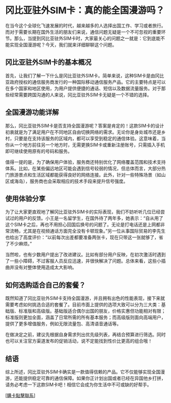 # 冈比亚驻外SIM卡：真的能全国漫游吗？

在当今这个全球化飞速发展的时代，越来越多的人选择出国工作、学习或者旅行。而对于需要长期在国外生活的朋友们来说，通信问题无疑是一个不可忽视的重要环节。那么，当提到冈比亚驻外SIM卡时，大家最关心的问题之一就是：它到底能不能实现全国漫游呢？今天，我们就来详细聊聊这个问题。

## 冈比亚驻外SIM卡的基本概况

首先，让我们了解一下什么是冈比亚驻外SIM卡。简单来说，这种SIM卡是由冈比亚政府授权的通信服务商发行的一种国际移动通信服务产品。它的主要特点是可以在多个国家和地区使用，为用户提供便捷的通话、短信以及数据流量服务。对于那些经常需要跨国沟通的人来说，冈比亚驻外SIM卡无疑是一个不错的选择。

## 全国漫游功能详解

那么，冈比亚驻外SIM卡是否支持全国漫游呢？答案是肯定的！这款SIM卡的设计初衷就是为了满足用户在不同地区自由切换网络的需求。无论你是身处城市还是乡村，只要是在支持该服务的区域内，都可以享受到稳定的通信体验。这意味着，当你从一个地方前往另一个地方时，无需更换SIM卡或重新注册账号，只需插入手机即可继续使用原有的号码和服务。

值得一提的是，为了确保用户体验，服务商还特别优化了网络覆盖范围和技术支持体系。比如，在某些偏远地区可能会遇到信号较弱的情况，但总体而言，大部分热门旅游景点和生活区域都能获得良好的网络连接。此外，针对一些特殊场景（如山区或海岛），服务商也会采取相应的技术手段来提升信号强度。

## 使用体验分享

为了让大家更直观地了解冈比亚驻外SIM卡的实际表现，我们不妨听听几位已经尝试过的用户的反馈。小王是一名留学生，在国外待了两年多，她表示：“自从用了这个SIM卡之后，再也不用担心回国后换号的问题了。无论是打电话还是上网都非常流畅，尤其是在视频通话方面完全没有卡顿现象。”另一位从事国际贸易的李先生也给出了高度评价：“以前每次出差都要准备两张卡，现在只带这一张就够了，省了不少麻烦。”

当然啦，也有少数用户提出了改进建议。比如有部分用户反映，在初次激活时遇到了一些小障碍，不过客服人员反应迅速，并很快解决了问题。总体来看，这些小插曲并没有对整体使用造成太大影响。

## 如何选购适合自己的套餐？

既然知道了冈比亚驻外SIM卡支持全国漫游，并且拥有出色的性能表现，接下来就需要考虑如何挑选合适的套餐了。目前市面上提供的选项大致可以分为三大类：基础版、标准版和高级版。基础版适合偶尔出国的朋友，价格实惠但功能相对有限；标准版则更加全面，涵盖了日常所需的所有基本服务；而高级版则面向高端用户，提供了更多增值服务，例如无限流量包、高清语音通话等。

在做决定之前，建议先根据自身需求列出优先级列表，再结合预算进行筛选。同时也可以关注官方渠道发布的促销活动，说不定能找到性价比更高的组合哦！

## 结语

综上所述，冈比亚驻外SIM卡确实是一款值得信赖的产品。它不仅能够实现全国漫游，还能提供稳定可靠的通信保障。如果你正计划出国或者已经在异国他乡打拼，请务必考虑一下这款SIM卡吧！相信它会成为你生活中不可或缺的好帮手。

[[購卡點擊聯系](https://t.me/s/esim1088)]